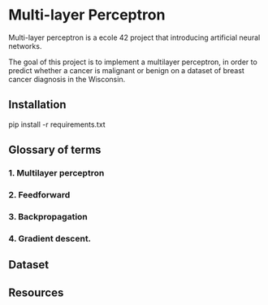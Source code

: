 # Multi-layer Perceptron

Multi-layer perceptron is a ecole 42 project that introducing artificial neural networks.

The goal of this project is to implement a multilayer perceptron, in order to predict whether a cancer is malignant or benign on a dataset of breast cancer diagnosis in the Wisconsin.

## Installation

pip install -r requirements.txt

## Glossary of terms

### 1. Multilayer perceptron

### 2. Feedforward

### 3. Backpropagation

### 4. Gradient descent.

## Dataset

## Resources
